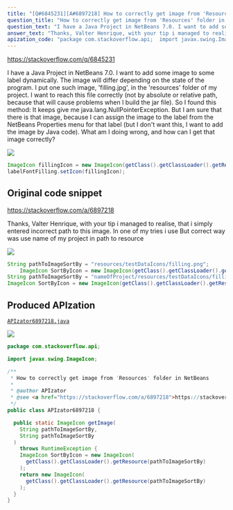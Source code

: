 ```yaml
---
title: "[Q#6845231][A#6897218] How to correctly get image from 'Resources' folder in NetBeans"
question_title: "How to correctly get image from 'Resources' folder in NetBeans"
question_text: "I have a Java Project in NetBeans 7.0. I want to add some image to some label dynamically. The image will differ depending on the state of the program. I put one such image, 'filling.jpg', in the 'resources' folder of my project. I want to reach this file correctly (not by absolute or relative path, because that will cause problems when I build the jar file). So I found this method: It keeps give me java.lang.NullPointerException. But I am sure that there is that image, because I can assign the image to the label from the NetBeans Properties menu for that label (but I don't want this, I want to add the image by Java code). What am I doing wrong, and how can I get that image correctly?"
answer_text: "Thanks, Valter Henrique, with your tip i managed to realise, that i simply entered incorrect path to this image. In one of my tries i use But correct way was use name of my project in path to resource"
apization_code: "package com.stackoverflow.api;  import javax.swing.ImageIcon;  /**  * How to correctly get image from 'Resources' folder in NetBeans  *  * @author APIzator  * @see <a href=\"https://stackoverflow.com/a/6897218\">https://stackoverflow.com/a/6897218</a>  */ public class APIzator6897218 {    public static ImageIcon getImage(     String pathToImageSortBy,     String pathToImageSortBy   )     throws RuntimeException {     ImageIcon SortByIcon = new ImageIcon(       getClass().getClassLoader().getResource(pathToImageSortBy)     );     return new ImageIcon(       getClass().getClassLoader().getResource(pathToImageSortBy)     );   } }"
---
```


https://stackoverflow.com/q/6845231

I have a Java Project in NetBeans 7.0.
I want to add some image to some label dynamically. The image will differ depending on the state of the program.
I put one such image, &#x27;filling.jpg&#x27;, in the &#x27;resources&#x27; folder of my project.
I want to reach this file correctly (not by absolute or relative path, because that will cause problems when I build the jar file).
So I found this method:
It keeps give me java.lang.NullPointerException.
But I am sure that there is that image, because I can assign the image to the label from the NetBeans Properties menu for that label (but I don&#x27;t want this, I want to add the image by Java code).
What am I doing wrong, and how can I get that image correctly?


<div class="code-logo"><img src="/stackoverflow.png" /></div>

```java
ImageIcon fillingIcon = new ImageIcon(getClass().getClassLoader().getResource("filling.jpg"));
labelFontFilling.setIcon(fillingIcon);
```


## Original code snippet

https://stackoverflow.com/a/6897218

Thanks, Valter Henrique, with your tip i managed to realise, that i simply entered incorrect path to this image.
In one of my tries i use
But correct way was use name of my project in path to resource

<div class="code-logo"><img src="/stackoverflow.png" /></div>

```java
String pathToImageSortBy = "resources/testDataIcons/filling.png";
    ImageIcon SortByIcon = new ImageIcon(getClass().getClassLoader().getResource(pathToImageSortBy));
String pathToImageSortBy = "nameOfProject/resources/testDataIcons/filling.png";
ImageIcon SortByIcon = new ImageIcon(getClass().getClassLoader().getResource(pathToImageSortBy));
```

## Produced APIzation

[`APIzator6897218.java`](https://github.com/pasqualesalza/apization-temp-data/raw/master/search/APIzator6897218.java)

<div class="code-logo"><img src="/apizator.png" /></div>

```java
package com.stackoverflow.api;

import javax.swing.ImageIcon;

/**
 * How to correctly get image from 'Resources' folder in NetBeans
 *
 * @author APIzator
 * @see <a href="https://stackoverflow.com/a/6897218">https://stackoverflow.com/a/6897218</a>
 */
public class APIzator6897218 {

  public static ImageIcon getImage(
    String pathToImageSortBy,
    String pathToImageSortBy
  )
    throws RuntimeException {
    ImageIcon SortByIcon = new ImageIcon(
      getClass().getClassLoader().getResource(pathToImageSortBy)
    );
    return new ImageIcon(
      getClass().getClassLoader().getResource(pathToImageSortBy)
    );
  }
}

```